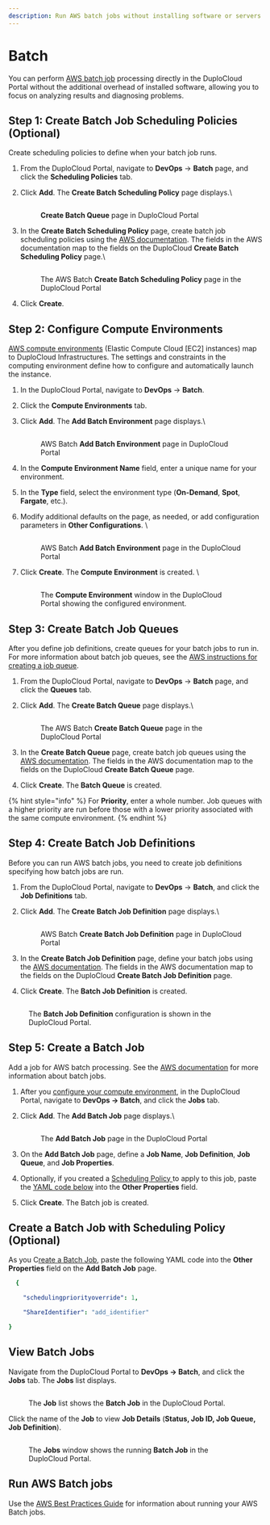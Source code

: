 ```yaml
---
description: Run AWS batch jobs without installing software or servers
---
```


# Batch

You can perform [AWS batch job](https://docs.aws.amazon.com/batch/latest/userguide/jobs.html) processing directly in the DuploCloud Portal without the additional overhead of installed software, allowing you to focus on analyzing results and diagnosing problems.

## Step 1: Create Batch Job Scheduling Policies (Optional)&#x20;

Create scheduling policies to define when your batch job runs.&#x20;

1. From the DuploCloud Portal, navigate to **DevOps** -> **Batch** page, and click the **Scheduling Policies** tab.
2.  Click **Add**. The **Create Batch Scheduling Policy** page displays.\


    <div align="left">

    <figure><img src="../../.gitbook/assets/scheduling new 2.png" alt=""><figcaption><p><strong>Create Batch Queue</strong> page in DuploCloud Portal</p></figcaption></figure>

    </div>


3.  In the **Create Batch Scheduling Policy** page, create batch job scheduling policies using the [AWS documentation](https://docs.aws.amazon.com/batch/latest/userguide/scheduling-policies.html). The fields in the AWS documentation map to the fields on the DuploCloud **Create Batch Scheduling Policy** page.\


    <div align="left">

    <figure><img src="../../.gitbook/assets/scheduling new 1.png" alt=""><figcaption><p>The AWS Batch <strong>Create Batch Scheduling Policy</strong> page in the DuploCloud Portal</p></figcaption></figure>

    </div>
4. Click **Create**.

## Step 2: Configure Compute Environments

[AWS compute environments](https://docs.aws.amazon.com/batch/latest/userguide/getting-started-eks.html#getting-started-eks-step-1) (Elastic Compute Cloud \[EC2] instances) map to DuploCloud Infrastructures. The settings and constraints in the computing environment define how to configure and automatically launch the instance.

1. In the DuploCloud Portal, navigate to **DevOps** -> **Batch**.&#x20;
2. Click the **Compute Environments** tab.
3.  Click **Add**. The **Add Batch Environment** page displays.\


    <div align="left">

    <figure><img src="../../.gitbook/assets/newcompute environment.png" alt=""><figcaption><p>AWS Batch <strong>Add Batch Environment</strong> page in DuploCloud Portal<br></p></figcaption></figure>

    </div>
4. In the **Compute Environment Name** field, enter a unique name for your environment.
5. In the **Type** field, select the environment type (**On-Demand**, **Spot**, **Fargate**, etc.).
6.  Modify additional defaults on the page, as needed, or add configuration parameters in **Other Configurations**. \


    <div align="left">

    <figure><img src="../../.gitbook/assets/newcomputeenv2 (1).png" alt=""><figcaption><p>AWS Batch <strong>Add Batch Environment</strong> page in the DuploCloud Portal</p></figcaption></figure>

    </div>
7.  Click **Create**. The **Compute Environment** is created. \


    <div align="left">

    <figure><img src="../../.gitbook/assets/missin gphoto computee environemnt.png" alt=""><figcaption><p>The <strong>Compute Environment</strong> window in the DuploCloud Portal showing the configured environment. </p></figcaption></figure>

    </div>

## Step 3: Create Batch Job Queues

After you define job definitions, create queues for your batch jobs to run in. For more information about batch job queues, see the [AWS instructions for creating a job queue](https://docs.aws.amazon.com/batch/latest/userguide/create-job-queue-ec2.html).

1. From the DuploCloud Portal, navigate to **DevOps** -> **Batch** page, and click the **Queues** tab.
2.  Click **Add**. The **Create Batch Queue** page displays.\


    <div align="left">

    <figure><img src="../../.gitbook/assets/new batch queue.png" alt=""><figcaption><p>The AWS Batch <strong>Create Batch Queue</strong> page in the DuploCloud Portal</p></figcaption></figure>

    </div>
3. In the **Create Batch Queue** page, create batch job queues using the [AWS documentation](https://docs.aws.amazon.com/batch/latest/userguide/job\_queues.html). The fields in the AWS documentation map to the fields on the DuploCloud **Create Batch Queue** page.
4. Click **Create**. The **Batch Queue** is created.&#x20;

{% hint style="info" %}
For **Priority**, enter a whole number. Job queues with a higher priority are run before those with a lower priority associated with the same compute environment.&#x20;
{% endhint %}

## Step 4: Create Batch Job Definitions

Before you can run AWS batch jobs, you need to create job definitions specifying how batch jobs are run.

1. From the DuploCloud Portal, navigate to **DevOps** -> **Batch**, and click the **Job Definitions** tab.
2.  Click **Add**. The **Create** **Batch Job Definition** page displays.\


    <div align="left">

    <figure><img src="../../.gitbook/assets/new batch job definition.png" alt=""><figcaption><p>AWS Batch <strong>Create Batch Job Definition</strong> page in DuploCloud Portal<br></p></figcaption></figure>

    </div>


3. In the **Create Batch Job Definition** page, define your batch jobs using the [AWS documentation](https://docs.aws.amazon.com/batch/latest/userguide/job\_definitions.html). The fields in the AWS documentation map to the fields on the DuploCloud **Create Batch Job Definition** page.
4. Click **Create**. The **Batch Job Definition** is created.&#x20;

<div align="left">

<figure><img src="../../.gitbook/assets/batchdef2.png" alt=""><figcaption><p>The <strong>Batch Job Definition</strong> configuration is shown in the DuploCloud Portal.</p></figcaption></figure>

</div>

## Step 5: Create a Batch Job

Add a job for AWS batch processing. See the [AWS documentation](https://docs.aws.amazon.com/batch/latest/userguide/jobs.html) for more information about batch jobs.

1. After you [configure your compute environment](batch.md#configuring-compute-environments), in the DuploCloud Portal, navigate to **DevOps -> Batch**, and click the **Jobs** tab.&#x20;
2.  Click **Add**. The **Add Batch Job** page displays.\


    <div align="left">

    <figure><img src="../../.gitbook/assets/new batch job image.png" alt=""><figcaption><p>The <strong>Add Batch Job</strong> page in the DuploCloud Portal</p></figcaption></figure>

    </div>
3. On the **Add Batch Job** page, define a **Job Name**, **Job Definition**, **Job Queue**, and **Job Properties**.
4. Optionally, if you created a [Scheduling Policy ](batch.md#create-batch-job-scheduling-policies-optional)to apply to this job, paste the [YAML code below](batch.md#applying-a-scheduling-policy-to-a-batch-job-optional) into the **Other Properties** field.&#x20;
5. Click **Create**. The Batch job is created.&#x20;

## Create a Batch Job with Scheduling Policy (Optional)

As you C[reate a Batch Job](batch.md#create-a-batch-job), paste the following YAML code into the **Other Properties** field on the **Add Batch Job** page.&#x20;

```yaml
  {    

    "schedulingpriorityoverride": 1,

    "ShareIdentifier": "add_identifier"

}
```

## View Batch Jobs

Navigate from the DuploCloud Portal to **DevOps -> Batch**, and click the **Jobs** tab. The **Jobs** list displays.&#x20;

<figure><img src="../../.gitbook/assets/job list screenshot.png" alt=""><figcaption><p>The <strong>Job</strong> list shows the <strong>Batch Job</strong> in the DuploCloud Portal. </p></figcaption></figure>

Click the name of the **Job** to view **Job Details** (**Status, Job ID, Job Queue, Job Definition**).&#x20;

<div align="left">

<figure><img src="../../.gitbook/assets/image (2) (9).png" alt=""><figcaption><p>The <strong>Jobs</strong> window shows the running <strong>Batch Job</strong> in the DuploCloud Portal.</p></figcaption></figure>

</div>

## Run AWS Batch jobs

Use the [AWS Best Practices Guide](https://docs.aws.amazon.com/batch/latest/userguide/best-practices.html) for information about running your AWS Batch jobs.
